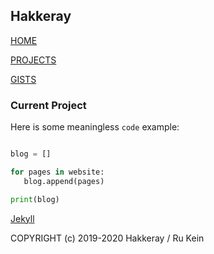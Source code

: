 ## Hakkeray


[HOME](http://hakkeray.com)


[PROJECTS](projects.md)


[GISTS](gists.md)


### Current Project

Here is some meaningless `code` example:

```python

blog = []

for pages in website:
   blog.append(pages)

print(blog)   

```



[Jekyll](https://jekyllrb.com/)

COPYRIGHT (c) 2019-2020 Hakkeray / Ru Kein
